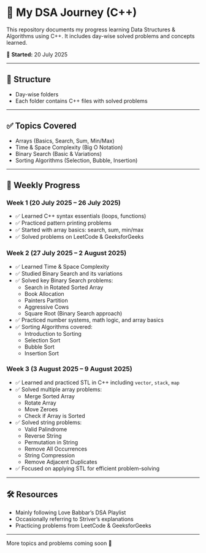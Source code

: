 # 🧠 My DSA Journey (C++)

This repository documents my progress learning Data Structures & Algorithms using C++. It includes day-wise solved problems and concepts learned.

📅 **Started:** 20 July 2025

---

## 📌 Structure
- Day-wise folders  
- Each folder contains C++ files with solved problems

---

## ✅ Topics Covered
- Arrays (Basics, Search, Sum, Min/Max)  
- Time & Space Complexity (Big O Notation)  
- Binary Search (Basic & Variations)  
- Sorting Algorithms (Selection, Bubble, Insertion)  

---

## 📅 Weekly Progress

### Week 1 (20 July 2025 – 26 July 2025)
- ✅ Learned C++ syntax essentials (loops, functions)  
- ✅ Practiced pattern printing problems  
- ✅ Started with array basics: search, sum, min/max  
- ✅ Solved problems on LeetCode & GeeksforGeeks  

### Week 2 (27 July 2025 – 2 August 2025)
- ✅ Learned Time & Space Complexity  
- ✅ Studied Binary Search and its variations  
- ✅ Solved key Binary Search problems:  
  - Search in Rotated Sorted Array  
  - Book Allocation  
  - Painters Partition  
  - Aggressive Cows  
  - Square Root (Binary Search approach)  
- ✅ Practiced number systems, math logic, and array basics  
- ✅ Sorting Algorithms covered:  
  - Introduction to Sorting  
  - Selection Sort  
  - Bubble Sort  
  - Insertion Sort  

### Week 3 (3 August 2025 – 9 August 2025)
- ✅ Learned and practiced STL in C++ including `vector`, `stack`, `map`  
- ✅ Solved multiple array problems:  
  - Merge Sorted Array  
  - Rotate Array  
  - Move Zeroes  
  - Check if Array is Sorted  
- ✅ Solved string problems:  
  - Valid Palindrome  
  - Reverse String  
  - Permutation in String  
  - Remove All Occurrences  
  - String Compression  
  - Remove Adjacent Duplicates  
- ✅ Focused on applying STL for efficient problem-solving  

---

## 🛠️ Resources
- Mainly following Love Babbar’s DSA Playlist  
- Occasionally referring to Striver’s explanations  
- Practicing problems from LeetCode & GeeksforGeeks  

---

More topics and problems coming soon 🚀
